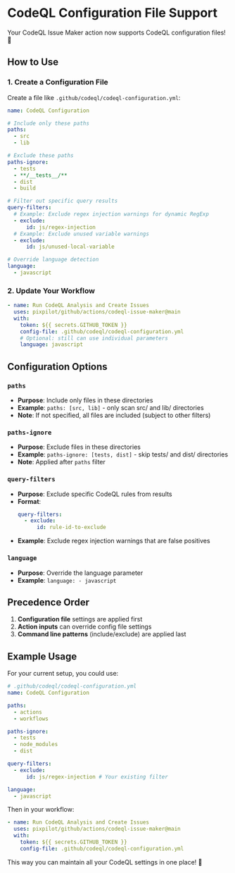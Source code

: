 # CodeQL Configuration File Support

Your CodeQL Issue Maker action now supports CodeQL configuration files! 🎉

## How to Use

### 1. Create a Configuration File

Create a file like `.github/codeql/codeql-configuration.yml`:

```yaml
name: CodeQL Configuration

# Include only these paths
paths:
  - src
  - lib

# Exclude these paths
paths-ignore:
  - tests
  - **/__tests__/**
  - dist
  - build

# Filter out specific query results
query-filters:
  # Example: Exclude regex injection warnings for dynamic RegExp
  - exclude:
      id: js/regex-injection
  # Example: Exclude unused variable warnings
  - exclude:
      id: js/unused-local-variable

# Override language detection
language:
  - javascript
```

### 2. Update Your Workflow

```yaml
- name: Run CodeQL Analysis and Create Issues
  uses: pixpilot/github/actions/codeql-issue-maker@main
  with:
    token: ${{ secrets.GITHUB_TOKEN }}
    config-file: .github/codeql/codeql-configuration.yml
    # Optional: still can use individual parameters
    language: javascript
```

## Configuration Options

### `paths`

- **Purpose**: Include only files in these directories
- **Example**: `paths: [src, lib]` - only scan src/ and lib/ directories
- **Note**: If not specified, all files are included (subject to other filters)

### `paths-ignore`

- **Purpose**: Exclude files in these directories
- **Example**: `paths-ignore: [tests, dist]` - skip tests/ and dist/ directories
- **Note**: Applied after `paths` filter

### `query-filters`

- **Purpose**: Exclude specific CodeQL rules from results
- **Format**:
  ```yaml
  query-filters:
    - exclude:
        id: rule-id-to-exclude
  ```
- **Example**: Exclude regex injection warnings that are false positives

### `language`

- **Purpose**: Override the language parameter
- **Example**: `language: - javascript`

## Precedence Order

1. **Configuration file** settings are applied first
2. **Action inputs** can override config file settings
3. **Command line patterns** (include/exclude) are applied last

## Example Usage

For your current setup, you could use:

```yaml
# .github/codeql/codeql-configuration.yml
name: CodeQL Configuration

paths:
  - actions
  - workflows

paths-ignore:
  - tests
  - node_modules
  - dist

query-filters:
  - exclude:
      id: js/regex-injection # Your existing filter

language:
  - javascript
```

Then in your workflow:

```yaml
- name: Run CodeQL Analysis and Create Issues
  uses: pixpilot/github/actions/codeql-issue-maker@main
  with:
    token: ${{ secrets.GITHUB_TOKEN }}
    config-file: .github/codeql/codeql-configuration.yml
```

This way you can maintain all your CodeQL settings in one place! 🚀
